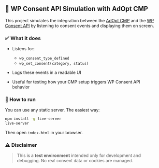 

## 🧪 WP Consent API Simulation with AdOpt CMP

This project simulates the integration between the [AdOpt CMP](https://goadopt.io) and the [WP Consent API](https://developer.wordpress.org/plugins/wp-consent-api/) by listening to consent events and displaying them on screen.

### ✅ What it does

- Listens for:

  - `wp_consent_type_defined`
  - `wp_set_consent(category, status)`

- Logs these events in a readable UI
- Useful for testing how your CMP setup triggers WP Consent API behavior

### 🚀 How to run

You can use any static server. The easiest way:

```bash
npm install -g live-server
live-server
```

Then open `index.html` in your browser.

### ⚠️ Disclaimer

> This is a **test environment** intended only for development and debugging.
> No real consent data or cookies are managed.
